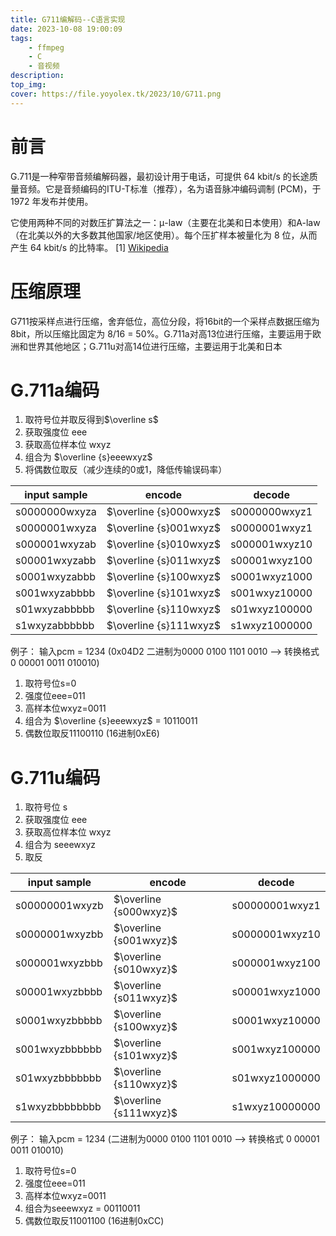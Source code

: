 ```yaml
---
title: G711编解码--C语言实现
date: 2023-10-08 19:00:09
tags:
    - ffmpeg
    - C
    - 音视频
description:
top_img:
cover: https://file.yoyolex.tk/2023/10/G711.png
---
```


# 前言
G.711是一种窄带音频编解码器，最初设计用于电话，可提供 64 kbit/s 的长途质量音频。它是音频编码的ITU-T标准（推荐），名为语音脉冲编码调制 (PCM)，于 1972 年发布并使用。

它使用两种不同的对数压扩算法之一：μ-law（主要在北美和日本使用）和A-law（在北美以外的大多数其他国家/地区使用）。每个压扩样本被量化为 8 位，从而产生 64 kbit/s 的比特率。
[1] [Wikipedia](https://en.wikipedia.org/wiki/G.711)

# 压缩原理
G711按采样点进行压缩，舍弃低位，高位分段，将16bit的一个采样点数据压缩为8bit，所以压缩比固定为 8/16 = 50%。G.711a对高13位进行压缩，主要运用于欧洲和世界其他地区；G.711u对高14位进行压缩，主要运用于北美和日本

# G.711a编码
1. 取符号位并取反得到$\overline s$
2. 获取强度位 eee
3. 获取高位样本位 wxyz
4. 组合为 $\overline {s}eeewxyz$ 
5. 将偶数位取反（减少连续的0或1，降低传输误码率）

|input sample |encode                   |decode       |
|-            |-                        |-            |
|s0000000wxyza| $\overline {s}000wxyz$  |s0000000wxyz1|
|s0000001wxyza| $\overline {s}001wxyz$  |s0000001wxyz1|
|s000001wxyzab| $\overline {s}010wxyz$  |s000001wxyz10|
|s00001wxyzabb| $\overline {s}011wxyz$  |s00001wxyz100|
|s0001wxyzabbb| $\overline {s}100wxyz$  |s0001wxyz1000|
|s001wxyzabbbb| $\overline {s}101wxyz$  |s001wxyz10000|
|s01wxyzabbbbb| $\overline {s}110wxyz$  |s01wxyz100000|
|s1wxyzabbbbbb| $\overline {s}111wxyz$  |s1wxyz1000000|

例子：
输入pcm = 1234 (0x04D2 二进制为0000 0100 1101 0010 --> 转换格式 0 00001 0011 010010)

1. 取符号位s=0
2. 强度位eee=011
3. 高样本位wxyz=0011
4. 组合为 $\overline {s}eeewxyz$ = 10110011
5. 偶数位取反11100110 (16进制0xE6)

# G.711u编码
1. 取符号位 s
2. 获取强度位 eee
3. 获取高位样本位 wxyz
4. 组合为 seeewxyz
5. 取反

|input sample  |encode                   |decode        |
|-             |-                        |-             |
|s00000001wxyzb| $\overline {s000wxyz}$  |s00000001wxyz1|
|s0000001wxyzbb| $\overline {s001wxyz}$  |s0000001wxyz10|
|s000001wxyzbbb| $\overline {s010wxyz}$  |s000001wxyz100|
|s00001wxyzbbbb| $\overline {s011wxyz}$  |s00001wxyz1000|
|s0001wxyzbbbbb| $\overline {s100wxyz}$  |s0001wxyz10000|
|s001wxyzbbbbbb| $\overline {s101wxyz}$  |s001wxyz100000|
|s01wxyzbbbbbbb| $\overline {s110wxyz}$  |s01wxyz1000000|
|s1wxyzbbbbbbbb| $\overline {s111wxyz}$  |s1wxyz10000000|

例子：
输入pcm = 1234 (二进制为0000 0100 1101 0010 --> 转换格式 0 00001 0011 010010)

1. 取符号位s=0
2. 强度位eee=011
3. 高样本位wxyz=0011
4. 组合为seeewxyz = 00110011
5. 偶数位取反11001100 (16进制0xCC)

